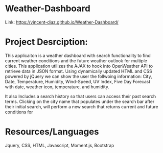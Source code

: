 # Weather-Dashboard
Link: https://vincent-diaz.github.io/Weather-Dashboard/
# Project Desrciption:

This applicaiton is a weather dashboard with search functionality to find current weather conditions and the future weather outlook for multiple cities. This application utilizes the AJAX to hook into OpenWeather API to retrieve data in JSON format. Using dynamically updated HTML and CSS powered by jQuery we can show the user the follwoing information: City, Date, Temperature, Humidity, Wind-Speed, UV Index, Five Day Forecast with date, weather icon, temperature, and humidity.

It also Includes a search history so that users can access their past search terms. Clicking on the city name that populates under the search bar after their initial search, will perform a new search that returns current and future conditions for

# Resources/Languages

Jquery, CSS, HTML, Javascript, Moment.js, Bootstrap
